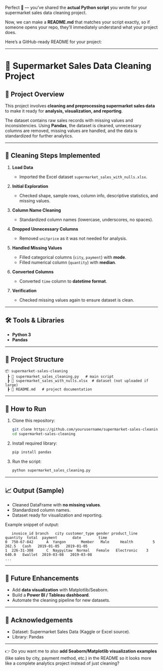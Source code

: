 Perfect 🚀 — you’ve shared the **actual Python script** you wrote for your supermarket sales data cleaning project.

Now, we can make a **README.md** that matches your script exactly, so if someone opens your repo, they’ll immediately understand what your project does.

Here’s a GitHub-ready README for your project:

---

# 🛒 Supermarket Sales Data Cleaning Project

## 📌 Project Overview

This project involves **cleaning and preprocessing supermarket sales data** to make it ready for **analysis, visualization, and reporting**.

The dataset contains raw sales records with missing values and inconsistencies.
Using **Pandas**, the dataset is cleaned, unnecessary columns are removed, missing values are handled, and the data is standardized for further analytics.

---

## 🧹 Cleaning Steps Implemented

1. **Load Data**

   * Imported the Excel dataset `supermarket_sales_with_nulls.xlsx`.

2. **Initial Exploration**

   * Checked shape, sample rows, column info, descriptive statistics, and missing values.

3. **Column Name Cleaning**

   * Standardized column names (lowercase, underscores, no spaces).

4. **Dropped Unnecessary Columns**

   * Removed `unitprice` as it was not needed for analysis.

5. **Handled Missing Values**

   * Filled categorical columns (`city`, `payment`) with **mode**.
   * Filled numerical column (`quantity`) with **median**.

6. **Converted Columns**

   * Converted `time` column to **datetime format**.

7. **Verification**

   * Checked missing values again to ensure dataset is clean.

---

## 🛠 Tools & Libraries

* **Python 3**
* **Pandas**

---

## 📂 Project Structure

```
📦 supermarket-sales-cleaning
 ┣ 📜 supermarket_sales_cleaning.py   # main script
 ┣ 📜 supermarket_sales_with_nulls.xlsx  # dataset (not uploaded if large)
 ┣ 📜 README.md   # project documentation
```

---

## 🚀 How to Run

1. Clone this repository:

   ```bash
   git clone https://github.com/yourusername/supermarket-sales-cleaning.git
   cd supermarket-sales-cleaning
   ```
2. Install required library:

   ```bash
   pip install pandas
   ```
3. Run the script:

   ```bash
   python supermarket_sales_cleaning.py
   ```

---

## 📈 Output (Sample)

* Cleaned DataFrame with **no missing values**.
* Standardized column names.
* Dataset ready for visualization and reporting.

Example snippet of output:

```
   invoice_id branch   city customer_type gender product_line  quantity  total  payment       date        time
0  750-67-842      A  Yangon       Member   Male     Health         5   262.5   Cash   2019-01-05   2019-01-05
1  226-31-308      C  Naypyitaw  Normal   Female   Electronic    3   640.0   Ewallet  2019-03-08   2019-03-08
...
```

---

## 📌 Future Enhancements

* Add **data visualization** with Matplotlib/Seaborn.
* Build a **Power BI / Tableau dashboard**.
* Automate the cleaning pipeline for new datasets.

---

## 🙌 Acknowledgements

* Dataset: Supermarket Sales Data (Kaggle or Excel source).
* Library: Pandas

---

👉 Do you want me to also **add Seaborn/Matplotlib visualization examples** (like sales by city, payment method, etc.) in the README so it looks more like a complete analytics project instead of just cleaning?
